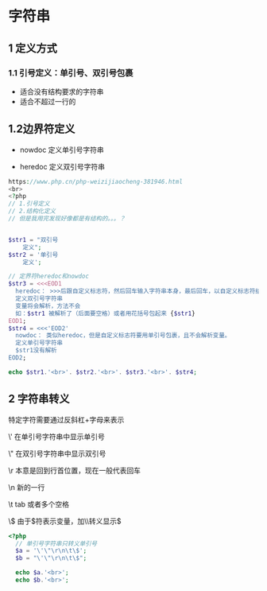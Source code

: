 # 字符串



## 1 定义方式

### 1.1 引号定义：单引号、双引号包裹

- 适合没有结构要求的字符串
- 适合不超过一行的

## 1.2边界符定义

- nowdoc  定义单引号字符串

- heredoc  定义双引号字符串

```php
https://www.php.cn/php-weizijiaocheng-381946.html
<br>
<?php
// 1.引号定义
// 2.结构化定义
// 但是我用完发现好像都是有结构的。。。？


$str1 = "双引号
    定义";
$str2 = '单引号
    定义';

// 定界符heredoc和nowdoc
$str3 = <<<EOD1
  heredoc： >>>后跟自定义标志符，然后回车输入字符串本身，最后回车，以自定义标志符结尾。
  定义双引号字符串
  变量将会解析，方法不会
  如：$str1 被解析了（后面要空格）或者用花括号包起来 {$str1}
EOD1;
$str4 = <<<'EOD2'
  nowdoc： 类似heredoc，但是自定义标志符要用单引号包裹，且不会解析变量。
  定义单引号字符串
  $str1没有解析
EOD2;

echo $str1.'<br>'. $str2.'<br>'. $str3.'<br>'. $str4;
```



## 2 字符串转义

特定字符需要通过反斜杠+字母来表示

\\'  在单引号字符串中显示单引号

\\"  在双引号字符串中显示双引号

\r  本意是回到行首位置，现在一般代表回车

\n  新的一行

\t   tab 或者多个空格

\\$  由于$符表示变量，加\\转义显示$

```php
<?php
  // 单引号字符串只转义单引号
  $a = '\'\"\r\n\t\$';
  $b = "\'\"\r\n\t\$";

  echo $a.'<br>';
  echo $b.'<br>';
```



